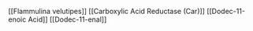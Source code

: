 [[Flammulina velutipes]]
[[Carboxylic Acid Reductase (Car)]]
[[Dodec-11-enoic Acid]]
[[Dodec-11-enal]]
